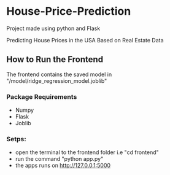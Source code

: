 # House-Price-Prediction
 Project made using python and Flask

Predicting House Prices in the USA Based on Real Estate Data

## How to Run the Frontend
The frontend contains the saved model in "/model/ridge_regression_model.joblib"
### Package Requirements 
- Numpy
- Flask
- Joblib
### Setps:
- open the terminal to the frontend folder i.e "cd frontend"
- run the command "python app.py"
- the apps runs on http://127.0.0.1:5000
